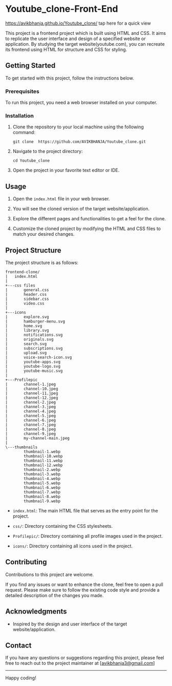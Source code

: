 # Youtube_clone-Front-End
https://avikbhanja.github.io/Youtube_clone/ tap here for a quick view

This project is a frontend project which is built using HTML and CSS. It aims to replicate the user interface and design of a specified website or application. By studying the target website(youtube.com), you can recreate its frontend using HTML for structure and CSS for styling.

## Getting Started
To get started with this project, follow the instructions below.

### Prerequisites
To run this project, you need a web browser installed on your computer.

### Installation
1. Clone the repository to your local machine using the following command:

   ```shell
   git clone  https://github.com/AVIKBHANJA/Youtube_clone.git
   ```

2. Navigate to the project directory:

   ```shell
   cd Youtube_clone
   ```

3. Open the project in your favorite text editor or IDE.

## Usage

1. Open the `index.html` file in your web browser.

2. You will see the cloned version of the target website/application.

3. Explore the different pages and functionalities to get a feel for the clone.

4. Customize the cloned project by modifying the HTML and CSS files to match your desired changes.

## Project Structure

The project structure is as follows:

```
frontend-clone/
|   index.html
|
+---css files
|       general.css
|       header.css
|       sidebar.css
|       video.css
|
+---icons
|       explore.svg
|       hamburger-menu.svg
|       home.svg
|       library.svg
|       notifications.svg
|       originals.svg
|       search.svg
|       subscriptions.svg
|       upload.svg
|       voice-search-icon.svg
|       youtube-apps.svg
|       youtube-logo.svg
|       youtube-music.svg
|
+---Profilepic
|       channel-1.jpeg
|       channel-10.jpeg
|       channel-11.jpeg
|       channel-12.jpeg
|       channel-2.jpeg
|       channel-3.jpeg
|       channel-4.jpeg
|       channel-5.jpeg
|       channel-6.jpeg
|       channel-7.jpeg
|       channel-8.jpeg
|       channel-9.jpeg
|       my-channel-main.jpeg
|
\---thumbnails
        thumbnail-1.webp
        thumbnail-10.webp
        thumbnail-11.webp
        thumbnail-12.webp
        thumbnail-2.webp
        thumbnail-3.webp
        thumbnail-4.webp
        thumbnail-5.webp
        thumbnail-6.webp
        thumbnail-7.webp
        thumbnail-8.webp
        thumbnail-9.webp
```

- `index.html`: The main HTML file that serves as the entry point for the project.

- `css/`: Directory containing the CSS stylesheets.

- `Profilepic/`: Directory containing all profile images used in the project.
  
- `icons/`: Directory containing all icons used in the project.

## Contributing

Contributions to this project are welcome. 

If you find any issues or want to enhance the clone, feel free to open a pull request. Please make sure to follow the existing code style and provide a detailed description of the changes you made.

## Acknowledgments

- Inspired by the design and user interface of the target website/application.

## Contact

If you have any questions or suggestions regarding this project, please feel free to reach out to the project maintainer at [avikbhanja3@gmail.com]

---

Happy coding!

